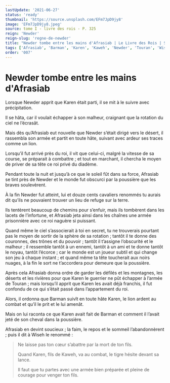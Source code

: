 ```yaml
---
lastUpdate: '2021-06-27'
status: 'ready'
thumbnail: 'https://source.unsplash.com/EFm7JpD9jy8'
image: 'EFm7JpD9jy8.jpeg'
source: tome I - livre des rois - P. 325
reign: 'Newder'
reign-slug: 'regne-de-newder'
title: "Newder tombe entre les mains d'Afrasiab | Le Livre des Rois | Shâhnâmeh"
tags: ['Afrasiab', 'Barman', 'Karen', 'Kaweh', 'Newder', 'Touran', 'Wiseh']
order: '007'
---
```


# Newder tombe entre les mains d'Afrasiab

Lorsque Newder apprit que Karen était parti, il se mit à le suivre avec précipitation.

Il se hâta, car il voulait échapper à son malheur, craignant que la rotation du ciel ne l’écrasât.

Mais dès qu’Afrasiab eut nouvelle que Newder s’était dirigé vers le désert, il rassembla son armée et partit en toute hâte, suivant avec ardeur ses traces comme un lion.

Lorsqu’il fut arrivé près du roi, il vit que celui-ci, malgré la vitesse de sa course, se préparait à combattre ; et tout en marchant, il chercha le moyen de priver de sa tête ce roi privé du diadème.

Pendant toute la nuit et jusqu’à ce que le soleil fût dans sa force, Afrasiab se tint près de Newder et le monde fut obscurci par la poussière que les braves soulevèrent.

À la fin Newder fut atteint, lui et douze cents cavaliers renommés tu aurais dit qu’ils ne pouvaient trouver un lieu de refuge sur la terre.

Ils tentèrent beaucoup de chemins pour s’enfuir, mais ils tombèrent dans les lacets de l’infortune, et Afrasiab jeta ainsi dans les chaînes une armée prisonnière avec ce roi naguère si puissant.

Quand même le ciel s’associerait à toi en secret, tu ne trouverais pourtant pas le moyen de sortir de la sphère de sa rotation ; tantôt il te donne des couronnes, des trônes et du pouvoir ; tantôt il t’assigne l’obscurité et le malheur ; il ressemble tantôt à un ennemi, tantôt à un ami et te donne tantôt le noyau, tantôt l’écorce ; car le monde est un joueur subtil et qui change son jeu à chaque instant ; et quand même ta tête toucherait aux noirs nuages, à la fin le sort ne t’accordera pour demeure que la poussière.

Après cela Afrasiab donna ordre de garder les défilés et les montagnes, les déserts et les rivières pour que Karen le guerrier ne pût échapper à l’armée de Touran ; mais lorsqu’il apprit que Karen les avait déjà franchis, il fut confondu de ce qui s’était passé dans l’appartement du roi.

Alors, il ordonna que Barman suivît en toute hâte Karen, le lion ardent au combat et qu’il le prit et le lui amenât.

Mais on lui raconta ce que Karen avait fait de Barman et comment il l’avait jeté de son cheval dans la poussière.

Afrasiab en devint soucieux ; la faim, le repos et le sommeil l’abandonnèrent ; puis il dit à Wiseh le renommé :

> Ne laisse pas ton cœur s’abattre par la mort de ton fils.
>
> Quand Karen, fils de Kaweh, va au combat, le tigre hésite devant sa lance.
>
> Il faut que tu partes avec une armée bien préparée et pleine de courage pour venger ton fils.

